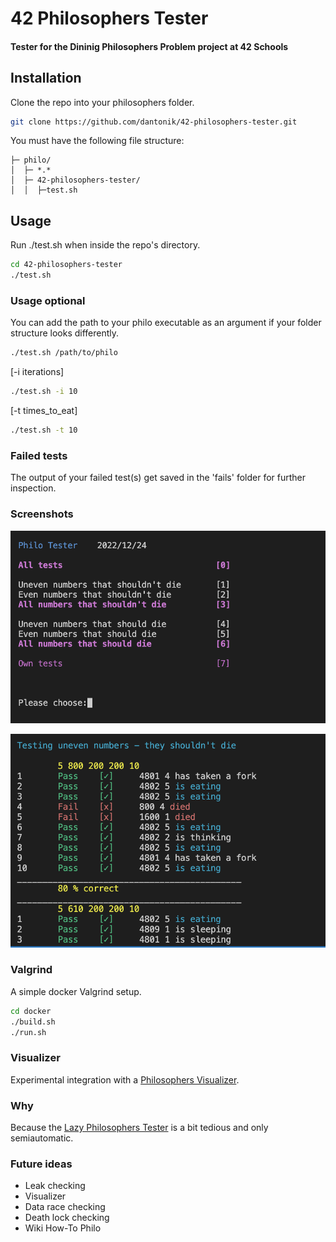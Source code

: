 # 42 Philosophers Tester

#### Tester for the Dininig Philosophers Problem project at 42 Schools

## Installation
Clone the repo into your philosophers folder.
```bash
git clone https://github.com/dantonik/42-philosophers-tester.git
```

You must have the following file structure:
```
├─ philo/
│  ├─ *.*
│  ├─ 42-philosophers-tester/
│  │  ├─test.sh
```

## Usage
Run ./test.sh when inside the repo's directory.
```bash
cd 42-philosophers-tester
./test.sh
```
### Usage optional
You can add the path to your philo executable as an argument if your folder structure looks differently.
```bash
./test.sh /path/to/philo
```
[-i iterations]
```bash
./test.sh -i 10
```
[-t times_to_eat]
```bash
./test.sh -t 10
```

### Failed tests
The output of your failed test(s) get saved in the 'fails' folder for further inspection.

### Screenshots

![Start](img/start.png?raw=true "Start")

![Example](img/example.png?raw=true "Example")

### Valgrind
A simple docker Valgrind setup.
```bash
cd docker
./build.sh
./run.sh
```

### Visualizer
Experimental integration with a [Philosophers Visualizer](https://nafuka11.github.io/philosophers-visualizer/).

### Why
Because the [Lazy Philosophers Tester](https://github.com/MichelleJiam/LazyPhilosophersTester) is a bit tedious and only semiautomatic.

### Future ideas
- Leak checking
- Visualizer
- Data race checking
- Death lock checking
- Wiki How-To Philo